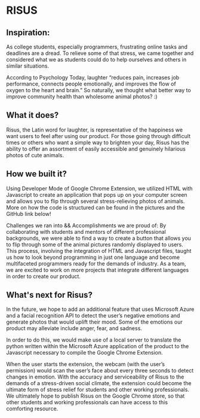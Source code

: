 # RISUS
## Inspiration:

As college students, especially programmers, frustrating online tasks and deadlines are a dread. To relieve some of that stress, we came together and considered what we as students could do to help ourselves and others in similar situations.

According to Psychology Today, laughter “reduces pain, increases job performance, connects people emotionally, and improves the flow of oxygen to the heart and brain.” So naturally, we thought what better way to improve community health than wholesome animal photos? :)

## What it does?

Risus, the Latin word for laughter, is representative of the happiness we want users to feel after using our product. For those going through difficult times or others who want a simple way to brighten your day, Risus has the ability to offer an assortment of easily accessible and genuinely hilarious photos of cute animals.

## How we built it?

Using Developer Mode of Google Chrome Extension, we utilized HTML with Javascript to create an application that pops up on your computer screen and allows you to flip through several stress-relieving photos of animals. More on how the code is structured can be found in the pictures and the GitHub link below!

Challenges we ran into && Accomplishments we are proud of:
By collaborating with students and mentors of different professional backgrounds, we were able to find a way to create a button that allows you to flip through some of the animal pictures randomly displayed to users. This process, involving the integration of HTML and Javascript files, taught us how to look beyond programming in just one language and become multifaceted programmers ready for the demands of industry. As a team, we are excited to work on more projects that integrate different languages in order to create our product.

## What's next for Risus?

In the future, we hope to add an additional feature that uses Microsoft Azure and a facial recognition API to detect the user’s negative emotions and generate photos that would uplift their mood. Some of the emotions our product may alleviate include anger, fear, and sadness.

In order to do this, we would make use of a local server to translate the python written within the Microsoft Azure application of the product to the Javascript necessary to compile the Google Chrome Extension.

When the user starts the extension, the webcam (with the user’s permission) would scan the user’s face about every three seconds to detect changes in emotion. With the accuracy and serviceability of Risus to the demands of a stress-driven social climate, the extension could become the ultimate form of stress relief for students and other working professionals. We ultimately hope to publish Risus on the Google Chrome store, so that other students and working professionals can have access to this comforting resource.

